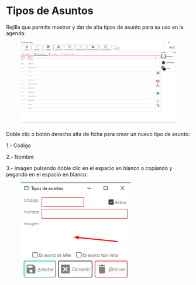 # Tipos de Asuntos

Rejilla que permite mostrar y dar de alta tipos de asunto para su uso en la agenda:

<figure><img src="../../../.gitbook/assets/imagen (5) (6) (2).png" alt=""><figcaption></figcaption></figure>

Doble clic o botón derecho alta de ficha para crear un nuevo tipo de asunto:

1.- Código

2.- Nombre

3.- Imagen pulsando doble clic en el espacio en blanco o copiando y pegando en el espacio en blanco:

<figure><img src="../../../.gitbook/assets/imagen (12) (3).png" alt=""><figcaption></figcaption></figure>
